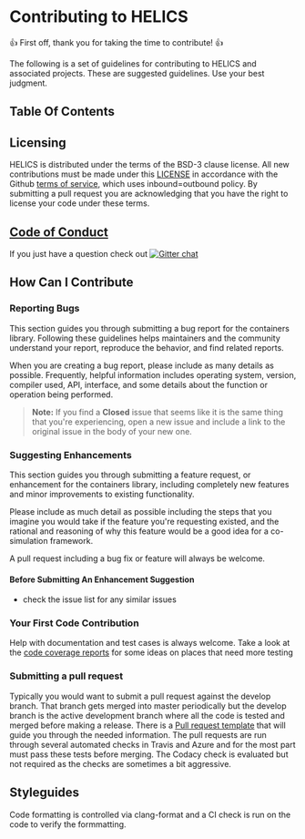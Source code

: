 # Contributing to HELICS

:+1: First off, thank you for taking the time to contribute! :+1:

The following is a set of guidelines for contributing to HELICS and associated projects. These are suggested guidelines. Use your best judgment.

## Table Of Contents

## Licensing
HELICS is distributed under the terms of the BSD-3 clause license. All new
contributions must be made under this [LICENSE](LICENSE) in accordance with the Github [terms of service](https://help.github.com/en/articles/github-terms-of-service#6-contributions-under-repository-license), which uses inbound=outbound policy.  By submitting a pull request you are acknowledging that you have the right to license your code under these terms.

## [Code of Conduct](.github/CODE_OF_CONDUCT.md)

If you just have a question check out [![Gitter chat](https://badges.gitter.im/GMLC-TDC/HELICS.png)](https://gitter.im/GMLC-TDC/HELICS)

## How Can I Contribute

### Reporting Bugs

This section guides you through submitting a bug report for the containers library. Following these guidelines helps maintainers and the community understand your report, reproduce the behavior, and find related reports.

When you are creating a bug report, please include as many details as possible.  Frequently, helpful information includes operating system, version, compiler used, API, interface, and some details about the function or operation being performed.

> **Note:** If you find a **Closed** issue that seems like it is the same thing that you're experiencing, open a new issue and include a link to the original issue in the body of your new one.

### Suggesting Enhancements

This section guides you through submitting a feature request, or enhancement for the containers library, including completely new features and minor improvements to existing functionality.

 Please include as much detail as possible including the steps that you imagine you would take if the feature you're requesting existed, and the rational and reasoning of why this feature would be a good idea for a co-simulation framework.

 A pull request including a bug fix or feature will always be welcome.

#### Before Submitting An Enhancement Suggestion

  * check the issue list for any similar issues

### Your First Code Contribution

Help with documentation and test cases is always welcome.  Take a look at the [code coverage reports](https://codecov.io/gh/GMLC-TDC/containers) for some ideas on places that need more testing

### Submitting a pull request
Typically you would want to submit a pull request against the develop branch.  That branch gets merged into master periodically but the develop branch is the active development branch where all the code is tested and merged before making a release.  There is a [Pull request template](.github/PULL_REQUEST_TEMPLATE.md) that will guide you through the needed information.  The pull requests are run through several automated checks in Travis and Azure and for the most part must pass these tests before merging.  The Codacy check is evaluated but not required as the checks are sometimes a bit aggressive.

## Styleguides
Code formatting is controlled via clang-format and a CI check is run on the code to verify the formmatting.
